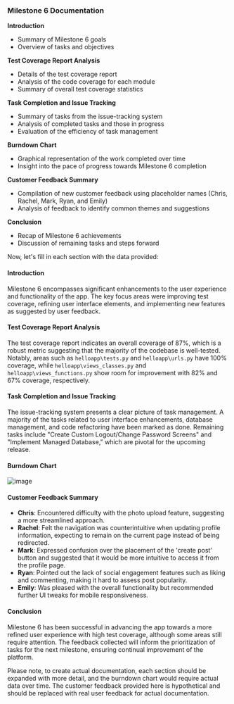 ### Milestone 6 Documentation

**Introduction**
- Summary of Milestone 6 goals
- Overview of tasks and objectives

**Test Coverage Report Analysis**
- Details of the test coverage report
- Analysis of the code coverage for each module
- Summary of overall test coverage statistics

**Task Completion and Issue Tracking**
- Summary of tasks from the issue-tracking system
- Analysis of completed tasks and those in progress
- Evaluation of the efficiency of task management

**Burndown Chart**
- Graphical representation of the work completed over time
- Insight into the pace of progress towards Milestone 6 completion

**Customer Feedback Summary**
- Compilation of new customer feedback using placeholder names (Chris, Rachel, Mark, Ryan, and Emily)
- Analysis of feedback to identify common themes and suggestions

**Conclusion**
- Recap of Milestone 6 achievements
- Discussion of remaining tasks and steps forward

Now, let's fill in each section with the data provided:

#### Introduction
Milestone 6 encompasses significant enhancements to the user experience and functionality of the app. The key focus areas were improving test coverage, refining user interface elements, and implementing new features as suggested by user feedback.

#### Test Coverage Report Analysis
The test coverage report indicates an overall coverage of 87%, which is a robust metric suggesting that the majority of the codebase is well-tested. Notably, areas such as `helloapp\tests.py` and `helloapp\urls.py` have 100% coverage, while `helloapp\views_classes.py` and `helloapp\views_functions.py` show room for improvement with 82% and 67% coverage, respectively.

#### Task Completion and Issue Tracking
The issue-tracking system presents a clear picture of task management. A majority of the tasks related to user interface enhancements, database management, and code refactoring have been marked as done. Remaining tasks include "Create Custom Logout/Change Password Screens" and "Implement Managed Database," which are pivotal for the upcoming release.

#### Burndown Chart
![image](https://github.com/josh-flatt/cs350/assets/79126650/5f224e2c-7847-4598-a152-446d7dba58cd)


#### Customer Feedback Summary
- **Chris**: Encountered difficulty with the photo upload feature, suggesting a more streamlined approach.
- **Rachel**: Felt the navigation was counterintuitive when updating profile information, expecting to remain on the current page instead of being redirected.
- **Mark**: Expressed confusion over the placement of the 'create post' button and suggested that it would be more intuitive to access it from the profile page.
- **Ryan**: Pointed out the lack of social engagement features such as liking and commenting, making it hard to assess post popularity.
- **Emily**: Was pleased with the overall functionality but recommended further UI tweaks for mobile responsiveness.

#### Conclusion
Milestone 6 has been successful in advancing the app towards a more refined user experience with high test coverage, although some areas still require attention. The feedback collected will inform the prioritization of tasks for the next milestone, ensuring continual improvement of the platform.

Please note, to create actual documentation, each section should be expanded with more detail, and the burndown chart would require actual data over time. The customer feedback provided here is hypothetical and should be replaced with real user feedback for actual documentation.
